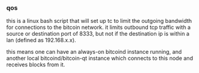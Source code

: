 ### qos ###

this is a linux bash script that will set up tc to limit the outgoing bandwidth for connections to the bitcoin network. it limits outbound tcp traffic with a source or destination port of 8333, but not if the destination ip is within a lan (defined as 192.168.x.x).

this means one can have an always-on bitcoind instance running, and another local bitcoind/bitcoin-qt instance which connects to this node and receives blocks from it.
